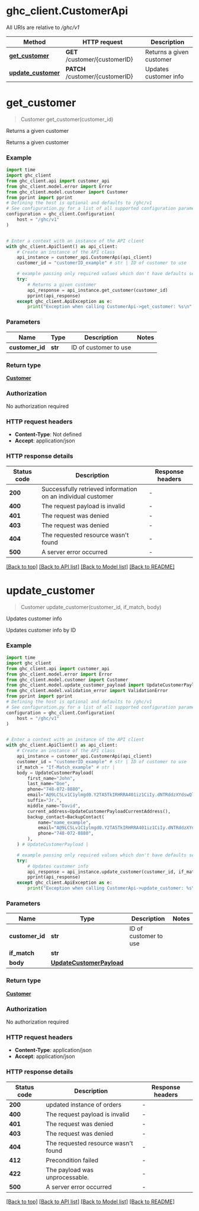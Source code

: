 # ghc_client.CustomerApi

All URIs are relative to */ghc/v1*

Method | HTTP request | Description
------------- | ------------- | -------------
[**get_customer**](CustomerApi.md#get_customer) | **GET** /customer/{customerID} | Returns a given customer
[**update_customer**](CustomerApi.md#update_customer) | **PATCH** /customer/{customerID} | Updates customer info


# **get_customer**
> Customer get_customer(customer_id)

Returns a given customer

Returns a given customer

### Example


```python
import time
import ghc_client
from ghc_client.api import customer_api
from ghc_client.model.error import Error
from ghc_client.model.customer import Customer
from pprint import pprint
# Defining the host is optional and defaults to /ghc/v1
# See configuration.py for a list of all supported configuration parameters.
configuration = ghc_client.Configuration(
    host = "/ghc/v1"
)


# Enter a context with an instance of the API client
with ghc_client.ApiClient() as api_client:
    # Create an instance of the API class
    api_instance = customer_api.CustomerApi(api_client)
    customer_id = "customerID_example" # str | ID of customer to use

    # example passing only required values which don't have defaults set
    try:
        # Returns a given customer
        api_response = api_instance.get_customer(customer_id)
        pprint(api_response)
    except ghc_client.ApiException as e:
        print("Exception when calling CustomerApi->get_customer: %s\n" % e)
```


### Parameters

Name | Type | Description  | Notes
------------- | ------------- | ------------- | -------------
 **customer_id** | **str**| ID of customer to use |

### Return type

[**Customer**](Customer.md)

### Authorization

No authorization required

### HTTP request headers

 - **Content-Type**: Not defined
 - **Accept**: application/json


### HTTP response details

| Status code | Description | Response headers |
|-------------|-------------|------------------|
**200** | Successfully retrieved information on an individual customer |  -  |
**400** | The request payload is invalid |  -  |
**401** | The request was denied |  -  |
**403** | The request was denied |  -  |
**404** | The requested resource wasn&#39;t found |  -  |
**500** | A server error occurred |  -  |

[[Back to top]](#) [[Back to API list]](../README.md#documentation-for-api-endpoints) [[Back to Model list]](../README.md#documentation-for-models) [[Back to README]](../README.md)

# **update_customer**
> Customer update_customer(customer_id, if_match, body)

Updates customer info

Updates customer info by ID

### Example


```python
import time
import ghc_client
from ghc_client.api import customer_api
from ghc_client.model.error import Error
from ghc_client.model.customer import Customer
from ghc_client.model.update_customer_payload import UpdateCustomerPayload
from ghc_client.model.validation_error import ValidationError
from pprint import pprint
# Defining the host is optional and defaults to /ghc/v1
# See configuration.py for a list of all supported configuration parameters.
configuration = ghc_client.Configuration(
    host = "/ghc/v1"
)


# Enter a context with an instance of the API client
with ghc_client.ApiClient() as api_client:
    # Create an instance of the API class
    api_instance = customer_api.CustomerApi(api_client)
    customer_id = "customerID_example" # str | ID of customer to use
    if_match = "If-Match_example" # str | 
    body = UpdateCustomerPayload(
        first_name="John",
        last_name="Doe",
        phone="748-072-8880",
        email="A@9LCSLv1C1ylmgd0.Y2TA5TkIRHRRA401iz1CiIy.dNTRddzXYdswQltRTtwKQzBuNJxBelKTmfIQcBkWgeAShmXXoTaDzlkczbtHjkljEhQVqeWYqqMQZlEQb",
        suffix="Jr.",
        middle_name="David",
        current_address=UpdateCustomerPayloadCurrentAddress(),
        backup_contact=BackupContact(
            name="name_example",
            email="A@9LCSLv1C1ylmgd0.Y2TA5TkIRHRRA401iz1CiIy.dNTRddzXYdswQltRTtwKQzBuNJxBelKTmfIQcBkWgeAShmXXoTaDzlkczbtHjkljEhQVqeWYqqMQZlEQb",
            phone="748-072-8880",
        ),
    ) # UpdateCustomerPayload | 

    # example passing only required values which don't have defaults set
    try:
        # Updates customer info
        api_response = api_instance.update_customer(customer_id, if_match, body)
        pprint(api_response)
    except ghc_client.ApiException as e:
        print("Exception when calling CustomerApi->update_customer: %s\n" % e)
```


### Parameters

Name | Type | Description  | Notes
------------- | ------------- | ------------- | -------------
 **customer_id** | **str**| ID of customer to use |
 **if_match** | **str**|  |
 **body** | [**UpdateCustomerPayload**](UpdateCustomerPayload.md)|  |

### Return type

[**Customer**](Customer.md)

### Authorization

No authorization required

### HTTP request headers

 - **Content-Type**: application/json
 - **Accept**: application/json


### HTTP response details

| Status code | Description | Response headers |
|-------------|-------------|------------------|
**200** | updated instance of orders |  -  |
**400** | The request payload is invalid |  -  |
**401** | The request was denied |  -  |
**403** | The request was denied |  -  |
**404** | The requested resource wasn&#39;t found |  -  |
**412** | Precondition failed |  -  |
**422** | The payload was unprocessable. |  -  |
**500** | A server error occurred |  -  |

[[Back to top]](#) [[Back to API list]](../README.md#documentation-for-api-endpoints) [[Back to Model list]](../README.md#documentation-for-models) [[Back to README]](../README.md)

